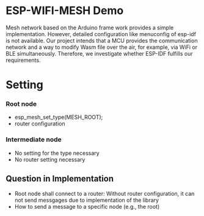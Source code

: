 # ESP-WIFI-MESH Demo
Mesh network based on the Arduino frame work provides a simple implementation. However, detailed configuration like menuconfig of esp-idf is not available. Our project intends that a MCU provides the communication network and a way to modify Wasm file over the air, for example, via WiFi or BLE simultaneously. Therefore, we investigate whether ESP-IDF fulfills our requirements.

# Setting
### Root node
- esp_mesh_set_type(MESH_ROOT);
- router configuration
### Intermediate node
- No setting for the type necessary
- No router setting necessary 
## Question in Implementation
- Root node shall connect to a router: Without router configuration, it can not send messgages due to implementation of the library
- How to send a message to a specific node (e.g., the root)
